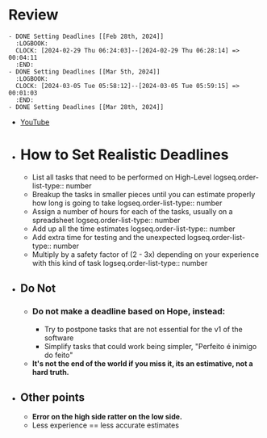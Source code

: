 # Review
	- DONE Setting Deadlines [[Feb 28th, 2024]]
	  :LOGBOOK:
	  CLOCK: [2024-02-29 Thu 06:24:03]--[2024-02-29 Thu 06:28:14] =>  00:04:11
	  :END:
	- DONE Setting Deadlines [[Mar 5th, 2024]]
	  :LOGBOOK:
	  CLOCK: [2024-03-05 Tue 05:58:12]--[2024-03-05 Tue 05:59:15] =>  00:01:03
	  :END:
	- DONE Setting Deadlines [[Mar 28th, 2024]]
- [YouTube](https://www.youtube.com/watch?v=gHW8J1VjMPY)
- # How to Set Realistic Deadlines
	- List all tasks that need to be performed on High-Level
	  logseq.order-list-type:: number
	- Breakup the tasks in smaller pieces until you can estimate properly how long is going to take
	  logseq.order-list-type:: number
	- Assign a number of hours for each of the tasks, usually on a spreadsheet
	  logseq.order-list-type:: number
	- Add up all the time estimates
	  logseq.order-list-type:: number
	- Add extra time for testing and the unexpected
	  logseq.order-list-type:: number
	- Multiply by a safety factor of (2 - 3x) depending on your experience with this kind of task
	  logseq.order-list-type:: number
- ## Do Not
	- ### Do not make a deadline based on **Hope**, instead:
		- Try to postpone tasks that are not essential for the v1 of the software
		- Simplify tasks that could work being simpler, "Perfeito é inimigo do feito"
	- **It's not the end of the world if you miss it, its an estimative, not a hard truth.**
- ## Other points
	- **Error on the high side ratter on the low side.**
	- Less experience == less accurate estimates